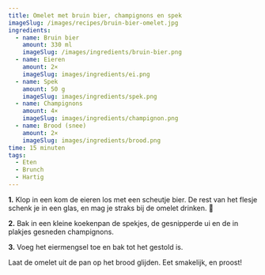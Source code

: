```yaml
---
title: Omelet met bruin bier, champignons en spek
imageSlug: /images/recipes/bruin-bier-omelet.jpg
ingredients:
  - name: Bruin bier
    amount: 330 ml
    imageSlug: /images/ingredients/bruin-bier.png
  - name: Eieren
    amount: 2×
    imageSlug: images/ingredients/ei.png
  - name: Spek
    amount: 50 g
    imageSlug: images/ingredients/spek.png
  - name: Champignons
    amount: 4×
    imageSlug: images/ingredients/champignon.png
  - name: Brood (snee)
    amount: 2×
    imageSlug: images/ingredients/brood.png
time: 15 minuten
tags:
  - Eten
  - Brunch
  - Hartig
---
```


**1.** Klop in een kom de eieren los met een scheutje bier. De rest van het flesje schenk je in een glas, en mag je straks bij de omelet drinken. 🍻

**2.** Bak in een kleine koekenpan de spekjes, de gesnipperde ui en de in plakjes gesneden champignons.

**3.** Voeg het eiermengsel toe en bak tot het gestold is.

Laat de omelet uit de pan op het brood glijden. Eet smakelijk, en proost!
